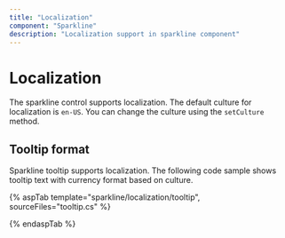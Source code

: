 ```yaml
---
title: "Localization"
component: "Sparkline"
description: "Localization support in sparkline component"
---
```


# Localization

The sparkline control supports localization. The default culture for localization is `en-US`. You can change the culture using the `setCulture` method.

## Tooltip format

Sparkline tooltip supports localization. The following code sample shows tooltip text with currency format based on culture.

{% aspTab template="sparkline/localization/tooltip", sourceFiles="tooltip.cs" %}

{% endaspTab %}